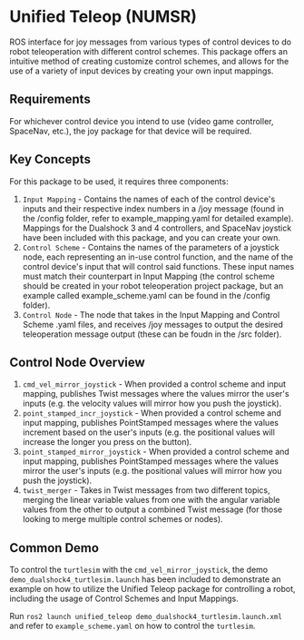 # Unified Teleop (NUMSR)
ROS interface for joy messages from various types of control devices to do robot teleoperation with different control schemes.
This package offers an intuitive method of creating customize control schemes, and allows for the use of a variety of input devices by creating your own input mappings.

## Requirements
For whichever control device you intend to use (video game controller, SpaceNav, etc.), the joy package for that device will be required.

## Key Concepts
For this package to be used, it requires three components:
1. `Input Mapping`  - Contains the names of each of the control device's inputs and their respective index numbers in a /joy message (found in the /config folder, refer to example_mapping.yaml for detailed example).
Mappings for the Dualshock 3 and 4 controllers, and SpaceNav joystick have been included with this package, and you can create your own.
2. `Control Scheme` - Contains the names of the parameters of a joystick node, each representing an in-use control function, and the name of the control device's input that will control said functions. These input names must match their counterpart in Input Mapping (the control scheme should be created in your robot teleoperation project package, but an example called example_scheme.yaml can be found in the /config folder).
3. `Control Node`   - The node that takes in the Input Mapping and Control Scheme .yaml files, and receives /joy messages to output the desired teleoperation message output (these can be foudn in the /src folder).

## Control Node Overview
1. `cmd_vel_mirror_joystick`        - When provided a control scheme and input mapping, publishes Twist messages where the values mirror the user's inputs (e.g. the velocity values will mirror how you push the joystick).
2. `point_stamped_incr_joystick`    - When provided a control scheme and input mapping, publishes PointStamped messages where the values increment based on the user's inputs (e.g. the positional values will increase the longer you press on the button).
3. `point_stamped_mirror_joystick`  - When provided a control scheme and input mapping, publishes PointStamped messages where the values mirror the user's inputs (e.g. the positional values will mirror how you push the joystick).
4. `twist_merger`                   - Takes in Twist messages from two different topics, merging the linear variable values from one with the angular variable values from the other to output a combined Twist message (for those looking to merge multiple control schemes or nodes).

## Common Demo
To control the `turtlesim` with the `cmd_vel_mirror_joystick`, the demo `demo_dualshock4_turtlesim.launch` has been included to demonstrate an example on how to utilize the Unified Teleop package for controlling a robot, including the usage of Control Schemes and Input Mappings.

Run `ros2 launch unified_teleop demo_dualshock4_turtlesim.launch.xml` and refer to `example_scheme.yaml` on how to control the `turtlesim`.